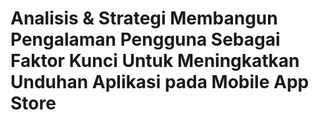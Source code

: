 # Analisis & Strategi Membangun Pengalaman Pengguna Sebagai Faktor Kunci Untuk Meningkatkan Unduhan Aplikasi pada Mobile App Store
